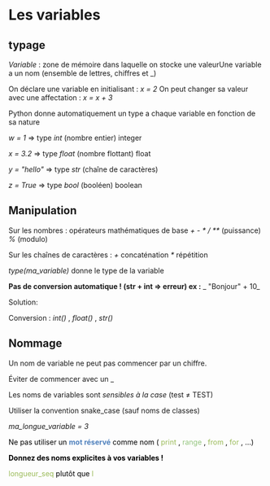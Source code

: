 # Les variables 

## typage

_Variable_  : zone de mémoire dans laquelle on stocke une valeurUne variable a un nom \(ensemble de lettres\, chiffres et \_\)

On déclare une variable en initialisant :  _x = 2_ On peut changer sa valeur avec une affectation :  _x = x \+ 3_

Python donne automatiquement un type a chaque variable en fonction de sa nature

_w = 1_ 				⇒ type  _int_  \(nombre entier\) integer

_x = 3\.2_ 			⇒ type  _float_  \(nombre flottant\) float

_y = "hello"_ 	⇒ type  _str_  \(chaîne de caractères\)

_z = True_ 			⇒ type  _bool_  \(booléen\) boolean

## Manipulation

Sur les nombres : opérateurs mathématiques de base _\+	\-	\*	/	\*\*_  \(puissance\)		 _%_  \(modulo\)

Sur les chaînes de caractères : _\+_ 	concaténation _\*_ 	répétition

_type\(ma\_variable\)_  donne le type de la variable

__Pas de conversion automatique \! \(str \+ int ⇒ erreur\) ex :__  _ "Bonjour" \+ 10_

Solution:

Conversion :  _int\(\)_ \,  _float\(\)_ \,  _str\(\)_

## Nommage

Un nom de variable ne peut pas commencer par un chiffre\.

Éviter de commencer avec un \_

Les noms de variables sont  _sensibles à la case_  \(test ≠ TEST\)

Utiliser la convention snake\_case \(sauf noms de classes\)

_ma\_longue\_variable = 3_

<span style="color:#000000">Ne pas utiliser un </span>  <span style="color:#4F81BD"> __mot réservé__ </span>  <span style="color:#000000"> comme nom \(</span>  <span style="color:#9BBB59">print</span>  <span style="color:#000000">\, </span>  <span style="color:#93C47D">range</span>  <span style="color:#000000">\, </span>  <span style="color:#9BBB59">from</span>  <span style="color:#000000">\, </span>  <span style="color:#9BBB59">for</span>  <span style="color:#000000">\, …\)</span>

<span style="color:#000000"> __Donnez des noms explicites à vos variables \!__ </span>

<span style="color:#9BBB59">longueur\_seq</span>  <span style="color:#000000"> plutôt que </span>  <span style="color:#9BBB59">l</span>
